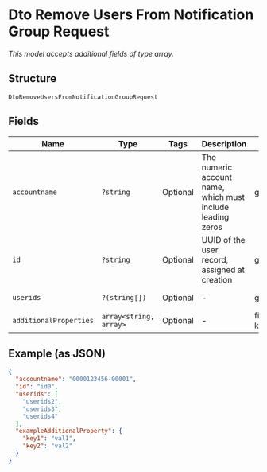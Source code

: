 
# Dto Remove Users From Notification Group Request

*This model accepts additional fields of type array.*

## Structure

`DtoRemoveUsersFromNotificationGroupRequest`

## Fields

| Name | Type | Tags | Description | Getter | Setter |
|  --- | --- | --- | --- | --- | --- |
| `accountname` | `?string` | Optional | The numeric account name, which must include leading zeros | getAccountname(): ?string | setAccountname(?string accountname): void |
| `id` | `?string` | Optional | UUID of the user record, assigned at creation | getId(): ?string | setId(?string id): void |
| `userids` | `?(string[])` | Optional | - | getUserids(): ?array | setUserids(?array userids): void |
| `additionalProperties` | `array<string, array>` | Optional | - | findAdditionalProperty(string key): array | additionalProperty(string key, array value): void |

## Example (as JSON)

```json
{
  "accountname": "0000123456-00001",
  "id": "id0",
  "userids": [
    "userids2",
    "userids3",
    "userids4"
  ],
  "exampleAdditionalProperty": {
    "key1": "val1",
    "key2": "val2"
  }
}
```

